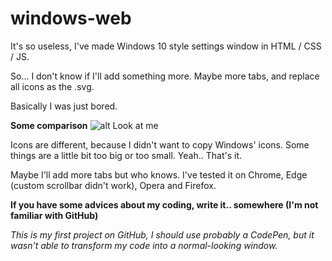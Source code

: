 # windows-web
It's so useless, I've made Windows 10 style settings window in HTML / CSS / JS.

So...
I don't know if I'll add something more. Maybe more tabs, and replace all icons as the .svg.

Basically I was just bored.

**Some comparison**
![alt Look at me](https://i.imgur.com/NnLCIsd.png)

Icons are different, because I didn't want to copy Windows' icons.
Some things are a little bit too big or too small.
Yeah.. That's it.

Maybe I'll add more tabs but who knows.
I've tested it on Chrome, Edge (custom scrollbar didn't work), Opera and Firefox.

**If you have some advices about my coding, write it.. somewhere (I'm not familiar with GitHub)**

*This is my first project on GitHub, I should use probably a CodePen, but it wasn't able to transform my code into a normal-looking window.*
